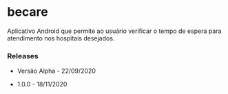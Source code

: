 # becare

Aplicativo Android que permite ao usuário verificar o tempo de espera para atendimento
nos hospitais desejados.



### Releases
* Versão Alpha - 22/09/2020

* 1.0.0 - 18/11/2020
